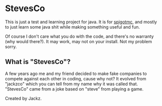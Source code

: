 # StevesCo
This is just a test and learning project for java. It is for [spigotmc](https://spigotmc.org), and mostly to just learn some java shit while making something useful and fun.

Of course I don't  care what you do with the code, and there's no warranty (why would there?). 
It may work, may not on your install. Not my problem sorry.


## What is "StevesCo"?
A few years ago me and my friend decided to make fake companies to compete against each other in coding, cause why not? It evolved from "jackzco" which you can tell from my name why it was called that. "StevesCo" came from a joke based on "steve" from playing a game.


Created by Jackz.
